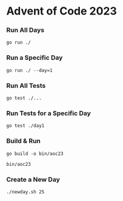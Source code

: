 # Advent of Code 2023

### Run All Days
`go run ./`

### Run a Specific Day
`go run ./ --day=1`

### Run All Tests
`go test ./...`

### Run Tests for a Specific Day
`go test ./day1`

### Build & Run
`go build -o bin/aoc23`

`bin/aoc23`

### Create a New Day
`./newday.sh 25`